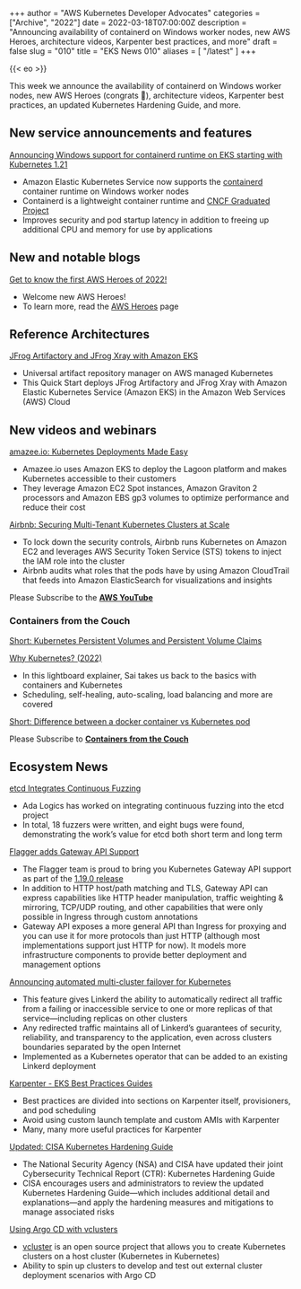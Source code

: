 +++
author = "AWS Kubernetes Developer Advocates"
categories = ["Archive", "2022"]
date = 2022-03-18T07:00:00Z
description = "Announcing availability of containerd on Windows worker nodes, new AWS Heroes, architecture videos, Karpenter best practices, and more"
draft = false
slug = "010"
title = "EKS News 010"
aliases = [
    "/latest"
]
+++

{{< eo >}}

This week we announce the availability of containerd on Windows worker nodes, new AWS Heroes (congrats 🎉), architecture videos, Karpenter best practices, an updated Kubernetes Hardening Guide, and more.

## New service announcements and features

[Announcing Windows support for containerd runtime on EKS starting with Kubernetes 1.21](https://aws.amazon.com/about-aws/whats-new/2022/03/windows-containerd-runtime-eks-kubernetes/)

* Amazon Elastic Kubernetes Service now supports the [containerd](https://containerd.io/) container runtime on Windows worker nodes
* Containerd is a lightweight container runtime and [CNCF Graduated Project](https://www.cncf.io/projects/)
* Improves security and pod startup latency in addition to freeing up additional CPU and memory for use by applications

## New and notable blogs

[Get to know the first AWS Heroes of 2022!](https://aws.amazon.com/blogs/aws/get-to-know-the-first-aws-heroes-of-2022/)

* Welcome new AWS Heroes!
* To learn more, read the [AWS Heroes](https://aws.amazon.com/developer/community/heroes/) page

## Reference Architectures

[JFrog Artifactory and JFrog Xray with Amazon EKS](https://aws.amazon.com/quickstart/architecture/jfrog-artifactory-amazon-eks/)

* Universal artifact repository manager on AWS managed Kubernetes
* This Quick Start deploys JFrog Artifactory and JFrog Xray with Amazon Elastic Kubernetes Service (Amazon EKS) in the Amazon Web Services (AWS) Cloud

## New videos and webinars

[amazee.io: Kubernetes Deployments Made Easy](https://youtu.be/90rWUjKjnAE)

* Amazee.io uses Amazon EKS to deploy the Lagoon platform and makes Kubernetes accessible to their customers
* They leverage Amazon EC2 Spot instances, Amazon Graviton 2 processors and Amazon EBS gp3 volumes to optimize performance and reduce their cost

[Airbnb: Securing Multi-Tenant Kubernetes Clusters at Scale](https://youtu.be/WS2Qgx0qgCM)

* To lock down the security controls, Airbnb runs Kubernetes on Amazon EC2 and leverages AWS Security Token Service (STS) tokens to inject the IAM role into the cluster
* Airbnb audits what roles that the pods have by using Amazon CloudTrail that feeds into Amazon ElasticSearch for visualizations and insights

Please Subscribe to the [**AWS YouTube**](https://www.youtube.com/c/amazonwebservices)

### Containers from the Couch

[Short: Kubernetes Persistent Volumes and Persistent Volume Claims](https://www.youtube.com/shorts/YIQa-LNBcJA)

[Why Kubernetes? (2022)](https://youtu.be/a2gfpZE8vXY)

* In this lightboard explainer, Sai takes us back to the basics with containers and Kubernetes
* Scheduling, self-healing, auto-scaling, load balancing and more are covered

[Short: Difference between a docker container vs Kubernetes pod](https://youtube.com/shorts/VBbc8BU6nmA)

Please Subscribe to [**Containers from the Couch**](https://containersfromthecouch.com/)

## Ecosystem News

[etcd Integrates Continuous Fuzzing](https://etcd.io/blog/2022/etcd-integrates-continuous-fuzzing/)

* Ada Logics has worked on integrating continuous fuzzing into the etcd project
* In total, 18 fuzzers were written, and eight bugs were found, demonstrating the work’s value for etcd both short term and long term

[Flagger adds Gateway API Support](https://fluxcd.io/blog/2022/03/flagger-adds-gateway-api-support/)

* The Flagger team is proud to bring you Kubernetes Gateway API support as part of the [1.19.0 release](https://github.com/fluxcd/flagger/releases/tag/v1.19.0)
* In addition to HTTP host/path matching and TLS, Gateway API can express capabilities like HTTP header manipulation, traffic weighting & mirroring, TCP/UDP routing, and other capabilities that were only possible in Ingress through custom annotations
* Gateway API exposes a more general API than Ingress for proxying and you can use it for more protocols than just HTTP (although most implementations support just HTTP for now). It models more infrastructure components to provide better deployment and management options

[Announcing automated multi-cluster failover for Kubernetes](https://linkerd.io/2022/03/09/announcing-automated-multi-cluster-failover-for-kubernetes/)

* This feature gives Linkerd the ability to automatically redirect all traffic from a failing or inaccessible service to one or more replicas of that service—including replicas on other clusters
* Any redirected traffic maintains all of Linkerd’s guarantees of security, reliability, and transparency to the application, even across clusters boundaries separated by the open Internet
* Implemented as a Kubernetes operator that can be added to an existing Linkerd deployment

[Karpenter - EKS Best Practices Guides](https://aws.github.io/aws-eks-best-practices/karpenter/)

* Best practices are divided into sections on Karpenter itself, provisioners, and pod scheduling
* Avoid using custom launch template and custom AMIs with Karpenter
* Many, many more useful practices for Karpenter

[Updated: CISA Kubernetes Hardening Guide](https://www.cisa.gov/uscert/ncas/current-activity/2022/03/15/updated-kubernetes-hardening-guide)

* The National Security Agency (NSA) and CISA have updated their joint Cybersecurity Technical Report (CTR): Kubernetes Hardening Guide
* CISA encourages users and administrators to review the updated Kubernetes Hardening Guide—which includes additional detail and explanations—and apply the hardening measures and mitigations to manage associated risks

[Using Argo CD with vclusters](https://blog.argoproj.io/using-argo-cd-with-vclusters-5df53d1c51ce)

* [vcluster](https://www.vcluster.com/) is an open source project that allows you to create Kubernetes clusters on a host cluster (Kubernetes in Kubernetes)
* Ability to spin up clusters to develop and test out external cluster deployment scenarios with Argo CD
